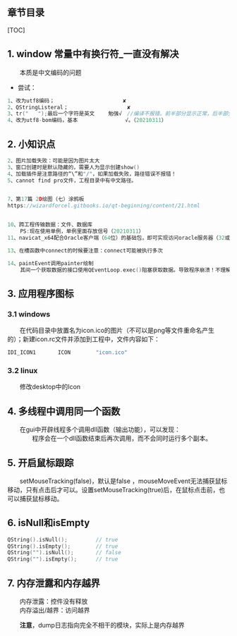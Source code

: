 
## 章节目录

[TOC]

## 1. window 常量中有换行符_一直没有解决

&emsp;&emsp;本质是中文编码的问题

+ 尝试：

```cpp
1、改为utf8编码；　　　　               ✘  
2、QStringListeral；　　　　            ✘  
3、tr("   ");最后一个字符是英文　　 勉强√　//编译不报错。前半部分显示正常，后半部分乱码
4、改为utf8-bom编码，基本               √。（20210311）
```

## 2. 小知识点

```cpp
2、图片加载失败：可能是因为图片太大  
3、窗口创建时是默认隐藏的，需要人为显示创建show()  
4、加载插件是注意路径的“\”和"/"，如果加载失败，路径错误不报错！
5、cannot find pro文件，工程目录中有中文路径。


7、第17篇 2D绘图（七）涂鸦板
https://wizardforcel.gitbooks.io/qt-beginning/content/21.html


10、跨工程传输数据：文件、数据库
    PS:现在使用单例，单例里面存放信号（20210311）
11、navicat_x64配合Oracle客户端（64位）的基础包，即可实现访问oracle服务器（32或64位）

13、在槽函数中connect的时候要注意：connect可能被执行多次

14、paintEvent调用painter绘制
    其间一个获取数据的接口使用QEventLoop.exec()阻塞获取数据。导致程序崩溃！不理解
```

## 3. 应用程序图标

### 3.1 windows

&emsp;&emsp;在代码目录中放置名为icon.ico的图片（不可以是png等文件重命名产生的）；新建icon.rc文件并添加到工程中，文件内容如下：

```cpp
IDI_ICON1       ICON        "icon.ico"
```

### 3.2 linux  

&emsp;&emsp;修改desktop中的Icon

## 4. 多线程中调用同一个函数

&emsp;&emsp;在gui中开辟线程多个调用dll函数（输出功能），可以发现：  
&emsp;&emsp;&emsp;&emsp;程序会在一个dll函数结束后再次调用，而不会同时运行多个副本。

## 5. 开启鼠标跟踪

&emsp;&emsp;setMouseTracking(false)，默认是false ，mouseMoveEvent无法捕获鼠标移动，只有点击后才可以。设置setMouseTracking(true)后，在鼠标点击前，也可以捕获鼠标移动。

## 6. isNull和isEmpty

```cpp
QString().isNull();         // true
QString().isEmpty();        // true
QString("").isNull();       // false
QString("").isEmpty();      // true
```

## 7. 内存泄露和内存越界

&emsp;&emsp;内存泄露：控件没有释放  
&emsp;&emsp;内存溢出/越界：访问越界 

&emsp;&emsp;**注意**，dump日志指向完全不相干的模块，实际上是内存越界